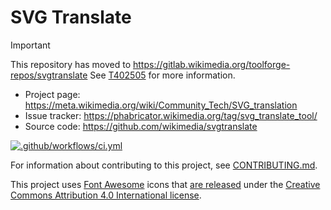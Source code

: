SVG Translate
=============

> [!IMPORTANT]
> This repository has moved to https://gitlab.wikimedia.org/toolforge-repos/svgtranslate
> See [T402505](https://phabricator.wikimedia.org/T402505) for more information.

* Project page: https://meta.wikimedia.org/wiki/Community_Tech/SVG_translation
* Issue tracker: https://phabricator.wikimedia.org/tag/svg_translate_tool/
* Source code: https://github.com/wikimedia/svgtranslate

[![.github/workflows/ci.yml](https://github.com/wikimedia/svgtranslate/actions/workflows/ci.yml/badge.svg)](https://github.com/wikimedia/svgtranslate/actions/workflows/ci.yml)

For information about contributing to this project, see [CONTRIBUTING.md](CONTRIBUTING.md).

This project uses [Font Awesome](https://fontawesome.com) icons
that [are released](https://fontawesome.com/license/free) under the
[Creative Commons Attribution 4.0 International license](https://creativecommons.org/licenses/by/4.0/).
